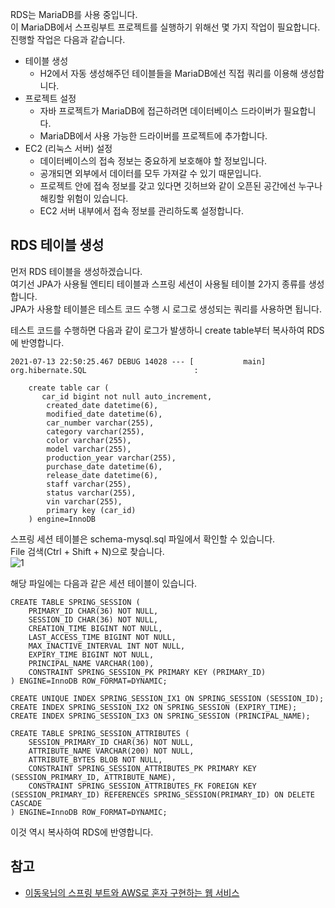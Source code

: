 RDS는 MariaDB를 사용 중입니다.   
이 MariaDB에서 스프링부트 프로젝트를 실행하기 위해선 몇 가지 작업이 필요합니다.   
진행할 작업은 다음과 같습니다.   
* 테이블 생성
  * H2에서 자동 생성해주던 테이블들을 MariaDB에선 직접 쿼리를 이용해 생성합니다.
* 프로젝트 설정
  * 자바 프로젝트가 MariaDB에 접근하려면 데이터베이스 드라이버가 필요합니다.   
  * MariaDB에서 사용 가능한 드라이버를 프로젝트에 추가합니다.
* EC2 (리눅스 서버) 설정
  * 데이터베이스의 접속 정보는 중요하게 보호해야 할 정보입니다.   
  * 공개되면 외부에서 데이터를 모두 가져갈 수 있기 때문입니다.
  * 프로젝트 안에 접속 정보를 갖고 있다면 깃허브와 같이 오픈된 공간에선 누구나 해킹할 위험이 있습니다.
  * EC2 서버 내부에서 접속 정보를 관리하도록 설정합니다.

## RDS 테이블 생성
먼저 RDS 테이블을 생성하겠습니다.   
여기선 JPA가 사용될 엔티티 테이블과 스프링 세션이 사용될 테이블 2가지 종류를 생성합니다.   
JPA가 사용할 테이블은 테스트 코드 수행 시 로그로 생성되는 쿼리를 사용하면 됩니다.   

테스트 코드를 수행하면 다음과 같이 로그가 발생하니 create table부터 복사하여 RDS에 반영합니다.
```
2021-07-13 22:50:25.467 DEBUG 14028 --- [           main] org.hibernate.SQL                        : 
    
    create table car (
       car_id bigint not null auto_increment,
        created_date datetime(6),
        modified_date datetime(6),
        car_number varchar(255),
        category varchar(255),
        color varchar(255),
        model varchar(255),
        production_year varchar(255),
        purchase_date datetime(6),
        release_date datetime(6),
        staff varchar(255),
        status varchar(255),
        vin varchar(255),
        primary key (car_id)
    ) engine=InnoDB
```

스프링 세션 테이블은 schema-mysql.sql 파일에서 확인할 수 있습니다.   
File 검색(Ctrl + Shift + N)으로 찾습니다.   
![1]()   

해당 파일에는 다음과 같은 세션 테이블이 있습니다.   
```
CREATE TABLE SPRING_SESSION (
	PRIMARY_ID CHAR(36) NOT NULL,
	SESSION_ID CHAR(36) NOT NULL,
	CREATION_TIME BIGINT NOT NULL,
	LAST_ACCESS_TIME BIGINT NOT NULL,
	MAX_INACTIVE_INTERVAL INT NOT NULL,
	EXPIRY_TIME BIGINT NOT NULL,
	PRINCIPAL_NAME VARCHAR(100),
	CONSTRAINT SPRING_SESSION_PK PRIMARY KEY (PRIMARY_ID)
) ENGINE=InnoDB ROW_FORMAT=DYNAMIC;

CREATE UNIQUE INDEX SPRING_SESSION_IX1 ON SPRING_SESSION (SESSION_ID);
CREATE INDEX SPRING_SESSION_IX2 ON SPRING_SESSION (EXPIRY_TIME);
CREATE INDEX SPRING_SESSION_IX3 ON SPRING_SESSION (PRINCIPAL_NAME);

CREATE TABLE SPRING_SESSION_ATTRIBUTES (
	SESSION_PRIMARY_ID CHAR(36) NOT NULL,
	ATTRIBUTE_NAME VARCHAR(200) NOT NULL,
	ATTRIBUTE_BYTES BLOB NOT NULL,
	CONSTRAINT SPRING_SESSION_ATTRIBUTES_PK PRIMARY KEY (SESSION_PRIMARY_ID, ATTRIBUTE_NAME),
	CONSTRAINT SPRING_SESSION_ATTRIBUTES_FK FOREIGN KEY (SESSION_PRIMARY_ID) REFERENCES SPRING_SESSION(PRIMARY_ID) ON DELETE CASCADE
) ENGINE=InnoDB ROW_FORMAT=DYNAMIC;
```

이것 역시 복사하여 RDS에 반영합니다.   

## 참고
* [이동욱님의 스프링 부트와 AWS로 혼자 구현하는 웹 서비스](https://jojoldu.tistory.com/463)